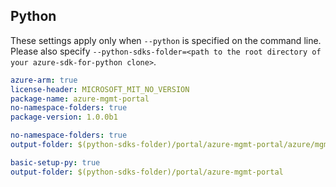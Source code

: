 ## Python

These settings apply only when `--python` is specified on the command line.
Please also specify `--python-sdks-folder=<path to the root directory of your azure-sdk-for-python clone>`.

``` yaml $(track2)
azure-arm: true
license-header: MICROSOFT_MIT_NO_VERSION
package-name: azure-mgmt-portal
no-namespace-folders: true
package-version: 1.0.0b1
```

``` yaml $(python-mode) == 'update' && $(track2)
no-namespace-folders: true
output-folder: $(python-sdks-folder)/portal/azure-mgmt-portal/azure/mgmt/portal
```

``` yaml $(python-mode) == 'create' && $(track2)
basic-setup-py: true
output-folder: $(python-sdks-folder)/portal/azure-mgmt-portal
```
